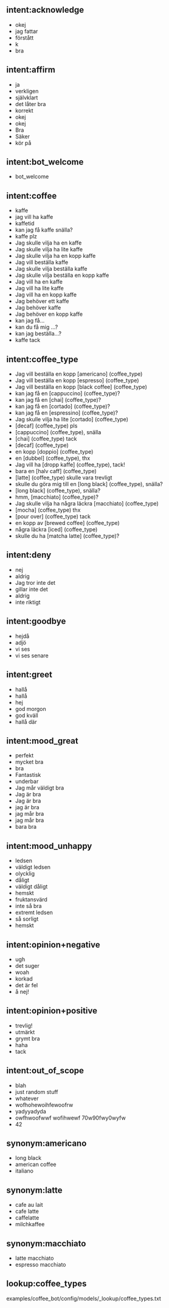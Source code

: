 ## intent:acknowledge
- okej
- jag fattar
- förstått
- k
- bra
    
## intent:affirm
- ja
- verkligen
- självklart
- det låter bra
- korrekt
- okej
- okej
- Bra
- Säker
- kör på

## intent:bot_welcome
- bot_welcome

## intent:coffee
- kaffe
- jag vill ha kaffe
- kaffetid
- kan jag få kaffe snälla?
- kaffe plz
- Jag skulle vilja ha en kaffe
- Jag skulle vilja ha lite kaffe
- Jag skulle vilja ha en kopp kaffe
- Jag vill beställa kaffe
- Jag skulle vilja beställa kaffe
- Jag skulle vilja beställa en kopp kaffe
- Jag vill ha en kaffe
- Jag vill ha lite kaffe
- Jag vill ha en kopp kaffe
- Jag behöver ett kaffe
- Jag behöver kaffe
- Jag behöver en kopp kaffe
- kan jag få...
- kan du få mig ...?
- kan jag beställa...?
- kaffe tack

## intent:coffee_type
- Jag vill beställa en kopp [americano] (coffee_type)
- Jag vill beställa en kopp [espresso] (coffee_type)
- Jag vill beställa en kopp [black coffee] (coffee_type)
- kan jag få en [cappuccino] (coffee_type)?
- kan jag få en [chai] (coffee_type)?
- kan jag få en [cortado] (coffee_type)?
- kan jag få en [espressino] (coffee_type)?
- Jag skulle vilja ha lite [cortado] (coffee_type)
- [decaf] (coffee_type) pls
- [cappuccino] (coffee_type), snälla
- [chai] (coffee_type) tack
- [decaf] (coffee_type)
- en kopp [doppio] (coffee_type)
- en [dubbel] (coffee_type), thx
- Jag vill ha [dropp kaffe] (coffee_type), tack!
- bara en [halv caff] (coffee_type)
- [latte] (coffee_type) skulle vara trevligt
- skulle du göra mig till en [long black] (coffee_type), snälla?
- [long black] (coffee_type), snälla?
- hmm, [macchiato] (coffee_type)?
- Jag skulle vilja ha några läckra [macchiato] (coffee_type)
- [mocha] (coffee_type) thx
- [pour over] (coffee_type) tack
- en kopp av [brewed coffee] (coffee_type)
- några läckra [iced] (coffee_type)
- skulle du ha [matcha latte] (coffee_type)?

## intent:deny
- nej
- aldrig
- Jag tror inte det
- gillar inte det
- aldrig
- inte riktigt

## intent:goodbye
- hejdå
- adjö
- vi ses
- vi ses senare

## intent:greet
- hallå
- hallå
- hej
- god morgon
- god kväll
- hallå där

## intent:mood_great
- perfekt
- mycket bra
- bra
- Fantastisk
- underbar
- Jag mår väldigt bra
- Jag är bra
- Jag är bra
- jag är bra
- jag mår bra
- jag mår bra
- bara bra

## intent:mood_unhappy
- ledsen
- väldigt ledsen
- olycklig
- dåligt
- väldigt dåligt
- hemskt
- fruktansvärd
- inte så bra
- extremt ledsen
- så sorligt
- hemskt

## intent:opinion+negative
- ugh
- det suger
- woah
- korkad
- det är fel
- å nej!

## intent:opinion+positive
- trevlig!
- utmärkt
- grymt bra
- haha
- tack

## intent:out_of_scope
- blah
- just random stuff
- whatever
- wofhohewoihfewoofrw
- yadyyadyda
- owfhwoofwwf wofihwewf 70w90fwy0wyfw
- 42

## synonym:americano
- long black
- american coffee
- italiano

## synonym:latte
- cafe au lait
- cafe latte
- caffelatte
- milchkaffee

## synonym:macchiato
- latte macchiato
- espresso macchiato

## lookup:coffee_types
examples/coffee_bot/config/models/_lookup/coffee_types.txt

